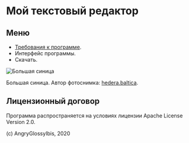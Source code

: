 # Мой текстовый редактор

## Меню

- [Требования к программе](/sippoon-program/requirements/).
- Интерфейс программы.
- Скачать.

![Большая синица](/sippoon-program/images/parus_major.jpg)

Большая синица. Автор фотоснимка: [hedera.baltica](https://www.flickr.com/photos/hedera_baltica/34112908396).

## Лицензионный договор

Программа распространяется на условиях лицензии Apache License Version 2.0.

(c) AngryGlossyIbis, 2020